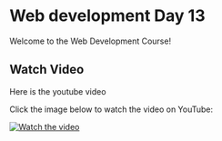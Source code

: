 # Web development Day 13

Welcome to the Web Development Course!

## Watch Video

Here is the youtube video

Click the image below to watch the video on YouTube:

[![Watch the video](https://img.youtube.com/vi/ejoPFpvK3Ro/0.jpg)](https://youtu.be/ejoPFpvK3Ro)
